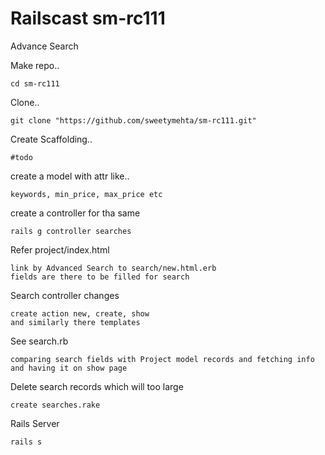 Railscast sm-rc111
===================

Advance Search

Make repo..
```
cd sm-rc111
```

Clone..
```
git clone "https://github.com/sweetymehta/sm-rc111.git"
```

Create Scaffolding..
```
#todo
```
create a model with attr like..
```
keywords, min_price, max_price etc
```
create a controller for tha same
```
rails g controller searches
```
Refer project/index.html
```
link by Advanced Search to search/new.html.erb
fields are there to be filled for search 
```
Search controller changes
```
create action new, create, show
and similarly there templates
```
See search.rb
```
comparing search fields with Project model records and fetching info and having it on show page
```
Delete search records which will too large 
```
create searches.rake
```

Rails Server
```
rails s
```
